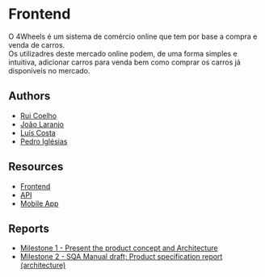 # Frontend
O 4Wheels é um sistema de comércio online que tem por base a compra e venda de carros.<br>
Os utilizadres deste mercado online podem, de uma forma simples e intuitiva, adicionar carros para venda bem como comprar os carros já disponíveis no mercado.

## Authors
* [Rui Coelho](https://github.com/user-cube)
* [João Laranjo](https://github.com/laranjo)
* [Luís Costa](https://github.com/lmcosta98)
* [Pedro Iglésias](https://github.com/Iglesias-Leafwind)

## Resources
* [Frontend](https://github.com/user-cube/4wheels-frontend)
* [API](https://github.com/user-cube/4wheels-api)
* [Mobile App](https://github.com/user-cube/4wheels-mobile-app)

## Reports
* [Milestone 1 - Present the product concept and Architecture](https://drive.google.com/open?id=1gdxnmfhjx6wQBn3YL_-2JKq-Gd-l4ECg)
* [Milestone 2 - SQA Manual draft; Product specification report (architecture)](https://drive.google.com/open?id=1f-s-O22-jzSuopbjR4nSowg9IGb7pN29)
